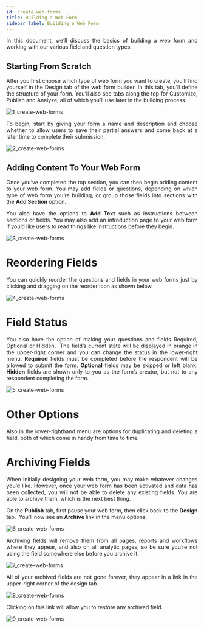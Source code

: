 ```yaml
---
id: create-web-forms
title: Building a Web Form
sidebar_label: Building a Web Form
---
```

<div style="text-align: justify">

In this document, we’ll discuss the basics of building a web form and working with our various field and question types. 

## Starting From Scratch
After you first choose which type of web form you want to create, you’ll find yourself in the Design tab of the web form builder. In this tab, you’ll define the structure of your form. You’ll also see tabs along the top for Customize, Publish and Analyze, all of which you’ll use later in the building process. 

![1_create-web-forms](assets/1.2_create-web-forms/1_create-web-forms.png#thumbnail)

To begin, start by giving your form a name and description and choose whether to allow users to save their partial answers and come back at a later time to complete their submission.

![2_create-web-forms](assets/1.2_create-web-forms/2_create-web-forms.png#thumbnail-60)

## Adding Content To Your Web Form
Once you’ve completed the top section, you can then begin adding content to your web form. You may add fields or questions, depending on which type of web form you’re building, or group those fields into sections with the **Add Section** option.

You also have the options to **Add Text** such as instructions between sections or fields. You may also add an introduction page to your web form if you’d like users to read things like instructions before they begin. 

![3_create-web-forms](assets/1.2_create-web-forms/3_create-web-forms.png#thumbnail)

# Reordering Fields
You can quickly reorder the questions and fields in your web forms just by clicking and dragging on the reorder icon as shown below.

![4_create-web-forms](assets/1.2_create-web-forms/4_create-web-forms.png#thumbnail-60)

# Field Status
You also have the option of making your questions and fields Required, Optional or Hidden.  The field’s current state will be displayed in orange in the upper-right corner and you can change the status in the lower-right menu. **Required** fields must be completed before the respondent will be allowed to submit the form. **Optional** fields may be skipped or left blank. **Hidden** fields are shown only to you as the form’s creator, but not to any respondent completing the form. 

![5_create-web-forms](assets/1.2_create-web-forms/5_create-web-forms.png#thumbnail-60)

# Other Options
Also in the lower-righthand menu are options for duplicating and deleting a field, both of which come in handy from time to time.

# Archiving Fields
When initially designing your web form, you may make whatever changes you’d like. However, once your web form has been activated and data has been collected, you will not be able to delete any existing fields. You are able to archive them, which is the next best thing. 

On the **Publish** tab, first pause your web form, then click back to the **Design** tab.  You’ll now see an **Archive** link in the menu options.

![6_create-web-forms](assets/1.2_create-web-forms/6_create-web-forms.png#thumbnail-40)

Archiving fields will remove them from all pages, reports and workflows where they appear, and also on all analytic pages, so be sure you’re not using the field somewhere else before you archive it. 

![7_create-web-forms](assets/1.2_create-web-forms/7_create-web-forms.png#thumbnail-80)

All of your archived fields are not gone forever, they appear in a link in the upper-right corner of the design tab.

![8_create-web-forms](assets/1.2_create-web-forms/8_create-web-forms.png#thumbnail-40)

Clicking on this link will allow you to restore any archived field.

![9_create-web-forms](assets/1.2_create-web-forms/9_create-web-forms.png#thumbnail)
